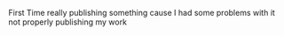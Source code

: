 First Time really publishing something cause I had some problems with it not properly publishing my work
